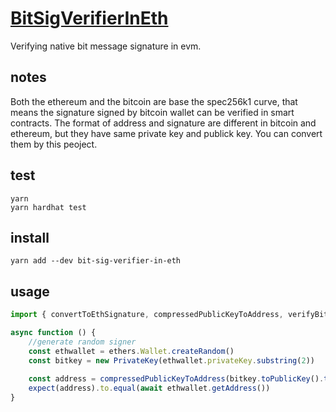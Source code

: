 # [BitSigVerifierInEth](https://github.com/EvanChain/bit-sig-verifier-in-eth)
Verifying native bit message signature in evm.

## notes
Both the ethereum and the bitcoin are base the spec256k1 curve, that means the signature signed by bitcoin wallet can be verified in smart contracts. 
The format of address and signature are different in bitcoin and ethereum, but they have same private key and publick key. You can convert them by this peoject.

## test
```shell
yarn
yarn hardhat test
```

## install
``` shell
yarn add --dev bit-sig-verifier-in-eth
```

## usage
``` typescript
import { convertToEthSignature, compressedPublicKeyToAddress, verifyBitSignatureWithEthAddress } from 'bit-sig-verifier-in-eth'

async function () {
    //generate random signer
    const ethwallet = ethers.Wallet.createRandom()
    const bitkey = new PrivateKey(ethwallet.privateKey.substring(2))
        
    const address = compressedPublicKeyToAddress(bitkey.toPublicKey().toBuffer().toString('hex'))
    expect(address).to.equal(await ethwallet.getAddress())
}

```
